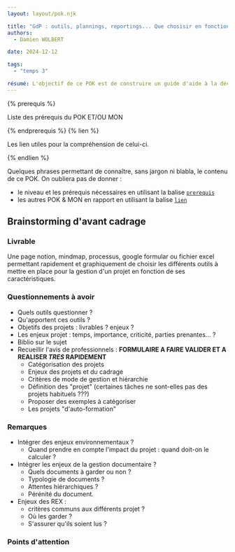 ```yaml
---
layout: layout/pok.njk

title: "GdP : outils, plannings, reportings... Que chosisir en fonction de la typologie de projet pour un ingénieur généraliste?"
authors:
  - Damien WOLBERT

date: 2024-12-12

tags: 
  - "temps 3"

résumé: L'objectif de ce POK est de construire un guide d'aide à la décision lors du cadrage de projets divers. Il permettra de choisir le type de documents à mettre en place et/ou à choisir pour réaliser le suivi d'un projet. 
---
```


{% prerequis %}

Liste des prérequis du POK ET/OU MON

{% endprerequis %}
{% lien %}

Les lien utiles pour la compréhension de celui-ci.

{% endlien %}

Quelques phrases permettant de connaître, sans jargon ni blabla, le contenu de ce POK. On oubliera pas de donner :

- le niveau et les prérequis nécessaires en utilisant la balise [`prerequis`](/cs/contribuer-au-site/#prerequis)
- les autres POK & MON en rapport en utilisant la balise [`lien`](/cs/contribuer-au-site/#lien)

## Brainstorming d'avant cadrage

### Livrable
Une page notion, mindmap, processus, google formular ou fichier excel permettant rapidement et graphiquement de choisir les différents outils à mettre en place pour la gestion d'un projet en fonction de ses caractéristiques.

### Questionnements à avoir

- Quels outils questionner ?
- Qu'apportent ces outils ?
- Objetifs des projets : livrables ? enjeux ?
- Les enjeux projet : temps, importance, criticité, parties prenantes... ?
- Biblio sur le sujet
- Recueillir l'avis de professionnels : **FORMULAIRE A FAIRE VALIDER ET A REALISER *TRES* RAPIDEMENT**
  - Catégorisation des projets
  - Enjeux des projets et du cadrage
  - Critères de mode de gestion et hiérarchie
  - Définition des "projet" (certaines tâches ne sont-elles pas des projets habituels ???)
  - Proposer des exemples à catégoriser
  - Les projets "d'auto-formation"
  
### Remarques

- Intégrer des enjeux environnementaux ?
  - Quand prendre en compte l'impact du projet : quand doit-on le calculer ?
- Intégrer les enjeux de la gestion documentaire ?
  - Quels documents à garder ou non ?
  - Typologie de documents ?
  - Attentes hiérarchiques ?
  - Pérénité du document.
- Enjeux des REX :
  - critères communs aux différents projet ?
  - Où les garder ?
  - S'assurer qu'ils soient lus ?

### Points d'attention